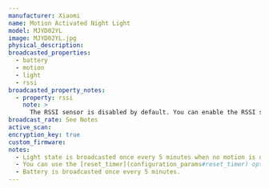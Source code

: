 ```yaml
---
manufacturer: Xiaomi
name: Motion Activated Night Light
model: MJYD02YL
image: MJYD02YL.jpg
physical_description:
broadcasted_properties:
  - battery
  - motion
  - light
  - rssi
broadcasted_property_notes:
  - property: rssi
    note: >
      The RSSI sensor is disabled by default. You can enable the RSSI sensor by going to `configuration`, `integrations`, select `devices` on the BLE monitor integration tile and select your device. Click on the `+1 disabled entity` to show the disabled sensor and select the disabled entity. Finally, click on `Enable entity` to enable it. 
broadcast_rate: See Notes
active_scan:
encryption_key: true
custom_firmware:
notes:
  - Light state is broadcasted once every 5 minutes when no motion is detected, when motion is detected the sensor also broadcasts the light state. Motion state is broadcasted when motion is detected, but is also broadcasted once per 5 minutes. If this message is within 30 seconds after motion, it's broadcasting `motion detected`, if it's after 30 seconds, it's broadcasting `motion clear`. Additionally, `motion clear` messages are broadcasted at 2, 5, 10, 20 and 30 minutes after the last motion.
  - You can use the [reset_timer](configuration_params#reset_timer) option if you want to use a different time to set the sensor to `motion clear`.
  - Battery is broadcasted once every 5 minutes.
---
```

